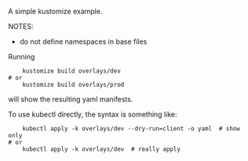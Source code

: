 
A simple kustomize example. 

NOTES:
- do not define namespaces in base files


Running

```
    kustomize build overlays/dev
# or
    kustomize build overlays/prod
```

will show the resulting yaml manifests.

To use kubectl directly, the syntax is something like:
```
    kubectl apply -k overlays/dev --dry-run=client -o yaml  # show only
# or
    kubectl apply -k overlays/dev  # really apply
```

